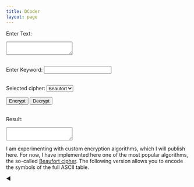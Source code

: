 ```yaml
---
title: DCoder
layout: page
---
```



Enter Text:


<textarea id="message"></textarea><br><br>

Enter Keyword:
<input id="keyword" type="text"><br><br>

Selected cipher: <select id="cipherSelection">
    <option value="Beaufort">Beaufort</option>
    <!-- <option value="Vigenere">Vigenere</option> -->
</select>

<button onclick="process('encrypt')">Encrypt</button>
<button onclick="process('decrypt')">Decrypt</button>
<br><br>

Result:
<textarea id="output"></textarea>


<div id="sidebar">
<p id="sidebar_text"> 


I am experimenting with custom encryption algorithms, which I will publish here.
For now, I have implemented here one of the most popular algorithms, the so-called <a href = "https://en.wikipedia.org/wiki/Beaufort_cipher">Beaufort cipher</a>. The following version allows you to encode the symbols of the full ASCII table.


 
 
  </p>
  <div id="toggleBtn">&#9664;</div>




<script src="assets/js/decoder.js"></script>



